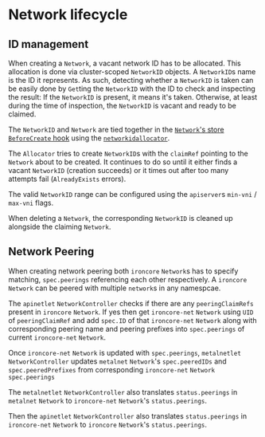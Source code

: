 # Network lifecycle

## ID management

When creating a `Network`, a vacant network ID has to be allocated.
This allocation is done via cluster-scoped `NetworkID` objects.
A `NetworkID`s name is the ID it represents. As such, detecting whether
a `NetworkID` is taken can be easily done by `Get`ting the `NetworkID`
with the ID to check and inspecting the result: If the `NetworkID` is
present, it means it's taken. Otherwise, at least during the time of
inspection, the `NetworkID` is vacant and ready to be claimed.

The `NetworkID` and `Network` are tied together in the
[`Network`'s store `BeforeCreate` hook](../../internal/registry/network/storage.go) using
the [`networkidallocator`](../../internal/registry/network/networkidallocator/networkidallocator.go).

The `Allocator` tries to create `NetworkID`s with the `claimRef` pointing
to the `Network` about to be created. It continues to do so until it either
finds a vacant `NetworkID` (creation succeeds) or it times out after too
many attempts fail (`AlreadyExists` errors).

The valid `NetworkID` range can be configured using the `apiserver`s
`min-vni` / `max-vni` flags.

When deleting a `Network`, the corresponding `NetworkID` is cleaned up
alongside the claiming `Network`.

## Network Peering

When creating network peering both `ironcore` `Network`s has to specify matching, 
`spec.peerings` referencing each other respectively. A `ironcore` `Network` can be peered with 
multiple `network`s in any namespcae.

The `apinetlet` `NetworkController` checks if there are any `peeringClaimRefs` 
present in `ironcore` `Network`. If yes then get `ironcore-net` `Network` 
using `UID` of `peeringClaimRef` and add `spec.ID` of that `ironcore-net` `Network` 
along with corresponding peering name and peering prefixes into `spec.peerings` 
of current `ironcore-net` `Network`.

Once `ironcore-net` `Network` is updated with `spec.peerings`, `metalnetlet` `NetworkController` 
updates `metalnet` `Network`'s `spec.peeredIDs` and `spec.peeredPrefixes` 
from corresponding `ironcore-net` `Network` `spec.peerings`

The `metalnetlet` `NetworkController` also translates `status.peerings` 
in `metalnet` `Network` to `ironcore-net` `Network`'s `status.peerings`.

Then the `apinetlet` `NetworkController` also translates `status.peerings` 
in `ironcore-net` `Network` to `ironcore` `Network`'s `status.peerings`.